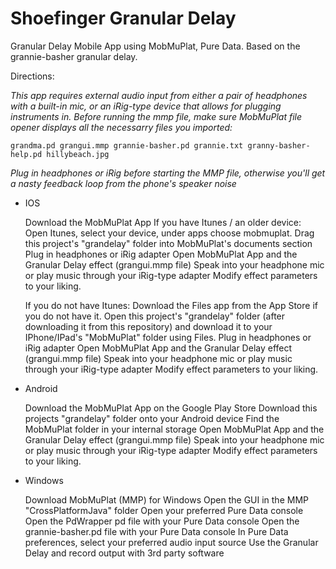 # Shoefinger Granular Delay
Granular Delay Mobile App using MobMuPlat, Pure Data. Based on the grannie-basher granular delay. 

Directions:

*This app requires external audio input from either a pair of headphones with a built-in mic, or an iRig-type device that allows for plugging instruments in.*
*Before running the mmp file, make sure MobMuPlat file opener displays all the necessarry files you imported:* 
	
	grandma.pd grangui.mmp grannie-basher.pd grannie.txt granny-basher-help.pd hillybeach.jpg

*Plug in headphones or iRig before starting the MMP file, otherwise you'll get a nasty feedback loop from the phone's speaker noise*

- IOS

	Download the MobMuPlat App
	If you have Itunes / an older device:
		Open Itunes, select your device, under apps choose mobmuplat. 
		Drag this project's "grandelay" folder into MobMuPlat's documents section
		Plug in headphones or iRig adapter
		Open MobMuPlat App and the Granular Delay effect (grangui.mmp file)
		Speak into your headphone mic or play music through your iRig-type adapter
		Modify effect parameters to your liking. 

	If you do not have Itunes:
		Download the Files app from the App Store if you do not have it. 
		Open this project's "grandelay" folder (after downloading it from this repository) and download it to your IPhone/IPad's "MobMuPlat" folder using Files. 
		Plug in headphones or iRig adapter
		Open MobMuPlat App and the Granular Delay effect (grangui.mmp file)
		Speak into your headphone mic or play music through your iRig-type adapter
		Modify effect parameters to your liking. 

- Android

	Download the MobMuPlat App on the Google Play Store
	Download this projects "grandelay" folder onto your Android device
	Find the MobMuPlat folder in your internal storage
	Open MobMuPlat App and the Granular Delay effect (grangui.mmp file)
	Speak into your headphone mic or play music through your iRig-type adapter
	Modify effect parameters to your liking.   	

- Windows 

	Download MobMuPlat (MMP) for Windows
	Open the GUI in the MMP "CrossPlatformJava" folder
	Open your preferred Pure Data console
	Open the PdWrapper pd file with your Pure Data console
	Open the grannie-basher.pd file with your Pure Data console
	In Pure Data preferences, select your preferred audio input source 
	Use the Granular Delay and record output with 3rd party software  
